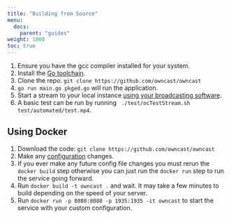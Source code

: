 ```yaml
---
title: "Building from Source"
menu:
  docs:
    parent: "guides"
weight: 1000
toc: true
---
```


1. Ensure you have the gcc compiler installed for your system.
1. Install the [Go toolchain](https://golang.org/dl/).
1. Clone the repo. `git clone https://github.com/owncast/owncast`
1. `go run main.go pkged.go` will run the application.
1. Start a stream to your local instance [using your broadcasting software](/quickstart/startstreaming/).
1. A basic test can be run by running ` ./test/ocTestStream.sh test/automated/test.mp4`.

## Using Docker

1. Download the code: `git clone https://github.com/owncast/owncast`
1. Make any [configuration](/docs/configuration) changes.
1. If you ever make any future config file changes you must rerun the `docker build` step otherwise you can just run the `docker run` step to run the service going forward.
1. Run `docker build -t owncast .` and wait. It may take a few minutes to build depending on the speed of your server.
1. Run `docker run -p 8080:8080 -p 1935:1935 -it owncast` to start the service with your custom configuration.

